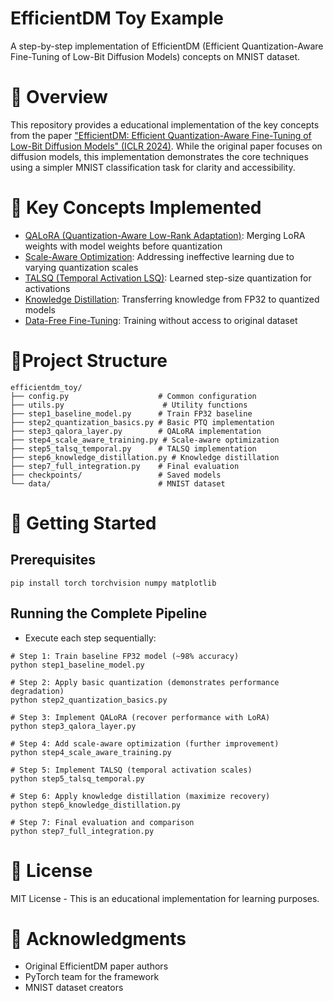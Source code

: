 # EfficientDM Toy Example
A step-by-step implementation of EfficientDM (Efficient Quantization-Aware Fine-Tuning of Low-Bit Diffusion Models) concepts on MNIST dataset.

# 📖 Overview
This repository provides a educational implementation of the key concepts from the paper <ins>"EfficientDM: Efficient Quantization-Aware Fine-Tuning of Low-Bit Diffusion Models" (ICLR 2024)</ins>. While the original paper focuses on diffusion models, this implementation demonstrates the core techniques using a simpler MNIST classification task for clarity and accessibility.

# 🎯 Key Concepts Implemented

- <ins>QALoRA (Quantization-Aware Low-Rank Adaptation)</ins>: Merging LoRA weights with model weights before quantization
- <ins>Scale-Aware Optimization</ins>: Addressing ineffective learning due to varying quantization scales
- <ins>TALSQ (Temporal Activation LSQ)</ins>: Learned step-size quantization for activations
- <ins>Knowledge Distillation</ins>: Transferring knowledge from FP32 to quantized models
- <ins>Data-Free Fine-Tuning</ins>: Training without access to original dataset

# 📂Project Structure
```
efficientdm_toy/
├── config.py                    # Common configuration
├── utils.py                      # Utility functions
├── step1_baseline_model.py      # Train FP32 baseline
├── step2_quantization_basics.py # Basic PTQ implementation
├── step3_qalora_layer.py        # QALoRA implementation
├── step4_scale_aware_training.py # Scale-aware optimization
├── step5_talsq_temporal.py      # TALSQ implementation
├── step6_knowledge_distillation.py # Knowledge distillation
├── step7_full_integration.py    # Final evaluation
├── checkpoints/                 # Saved models
└── data/                        # MNIST dataset
```

# 🚀 Getting Started
## Prerequisites
```
pip install torch torchvision numpy matplotlib
```

## Running the Complete Pipeline
- Execute each step sequentially:
```
# Step 1: Train baseline FP32 model (~98% accuracy)
python step1_baseline_model.py

# Step 2: Apply basic quantization (demonstrates performance degradation)
python step2_quantization_basics.py

# Step 3: Implement QALoRA (recover performance with LoRA)
python step3_qalora_layer.py

# Step 4: Add scale-aware optimization (further improvement)
python step4_scale_aware_training.py

# Step 5: Implement TALSQ (temporal activation scales)
python step5_talsq_temporal.py

# Step 6: Apply knowledge distillation (maximize recovery)
python step6_knowledge_distillation.py

# Step 7: Final evaluation and comparison
python step7_full_integration.py
```

# 📝 License
MIT License - This is an educational implementation for learning purposes.

# 🙏 Acknowledgments
- Original EfficientDM paper authors
- PyTorch team for the framework
- MNIST dataset creators

